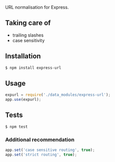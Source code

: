 URL normalisation for Express.

## Taking care of
* trailing slashes
* case sensitivity

## Installation
```sh
$ npm install express-url
```

## Usage
```js
expurl = require('./data_modules/express-url');
app.use(expurl);
```

## Tests
```sh
$ npm test
```

### Additional recommendation
```js
app.set('case sensitive routing', true);
app.set('strict routing', true);
```